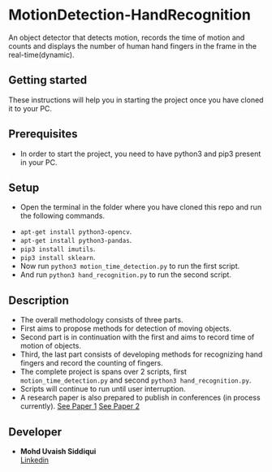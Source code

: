 # MotionDetection-HandRecognition
An object detector that detects motion, records the time of motion and counts and displays the number of human hand fingers in the frame in the real-time(dynamic).

## Getting started
These instructions will help you in starting the project once you have cloned it to your PC.

## Prerequisites
* In order to start the project, you need to have python3 and pip3 present in your PC.

## Setup
* Open the terminal in the folder where you have cloned this repo and run the following commands.
- `apt-get install python3-opencv`.
- `apt-get install python3-pandas`.
- `pip3 install imutils`.
- `pip3 install sklearn`.
- Now run `python3 motion_time_detection.py` to run the first script.
- And run `python3 hand_recognition.py` to run the second script.


## Description 
- The overall methodology consists of three parts.
- First aims to propose methods for detection of moving objects.
- Second part is in continuation with the first and aims to record time of motion of objects.
- Third, the last part consists of developing methods for recognizing hand fingers and record the counting of fingers.
- The complete project is spans over 2 scripts, first `motion_time_detection.py` and second `python3 hand_recognition.py`.
- Scripts will continue to run until user interruption.
- A research paper is also prepared to publish in conferences (in process currently). [See Paper 1](https://drive.google.com/file/d/1QeY2pALrdgH4JYlN5cftqBMOSehHpkgz/view?usp=sharing) [See Paper 2](https://drive.google.com/file/d/1QepzcSgs0DTeJIaXKRqU2K4222RNktcX/view?usp=sharing)

## Developer
* **Mohd Uvaish Siddiqui** 
<br>   [Linkedin](https://www.linkedin.com/in/usvr/)
